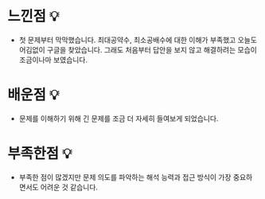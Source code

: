 # 느낀점 💡

- 첫 문제부터 막막했습니다. 최대공약수, 최소공배수에 대한 이해가 부족했고 오늘도 어김없이 구글을 찾았습니다.
  그래도 처음부터 답안을 보지 않고 해결하려는 모습이 조금이나마 보였습니다.

# 배운점 💡

- 문제를 이해하기 위해 긴 문제를 조금 더 자세히 들여보게 되었습니다.

# 부족한점 💡

- 부족한 점이 많겠지만 문제 의도를 파악하는 해석 능력과 접근 방식이 가장 중요하면서도 어려운 것 같습니다.
